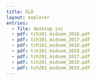 ```yaml
---
title: OLD
layout: explorer
entries:
  - file: desktop.ini
  - pdf: tch101_midsem_2016.pdf
  - pdf: tch101_midsem_2017.pdf
  - pdf: tch101_midsem_2018.pdf
  - pdf: tch101_midsem_2019.pdf
  - pdf: tch201_midsem_2017.pdf
  - pdf: tch201_midsem_2018.pdf
  - pdf: tch201_midsem_2019.pdf
---
```

